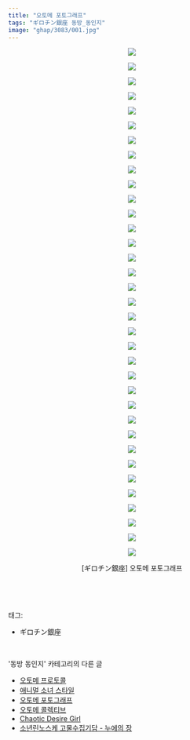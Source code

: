 ```yaml
---
title: "오토메 포토그래프"
tags: "ギロチン銀座 동방_동인지"
image: "ghap/3083/001.jpg"
---
```

<div class="article">
<p style="text-align: center; clear: none; float: none;"><img src="{{ site.nasurl }}/ghap/3083/001.jpg"/></p>
<p style="text-align: center; clear: none; float: none;"><img src="{{ site.nasurl }}/ghap/3083/002.jpg"/></p>
<p style="text-align: center; clear: none; float: none;"><img src="{{ site.nasurl }}/ghap/3083/003.jpg"/></p>
<p style="text-align: center; clear: none; float: none;"><img src="{{ site.nasurl }}/ghap/3083/004.jpg"/></p>
<p style="text-align: center; clear: none; float: none;"><img src="{{ site.nasurl }}/ghap/3083/005.jpg"/></p>
<p style="text-align: center; clear: none; float: none;"><img src="{{ site.nasurl }}/ghap/3083/006.jpg"/></p>
<p style="text-align: center; clear: none; float: none;"><img src="{{ site.nasurl }}/ghap/3083/007.jpg"/></p>
<p style="text-align: center; clear: none; float: none;"><img src="{{ site.nasurl }}/ghap/3083/008.jpg"/></p>
<p style="text-align: center; clear: none; float: none;"><img src="{{ site.nasurl }}/ghap/3083/009.jpg"/></p>
<p style="text-align: center; clear: none; float: none;"><img src="{{ site.nasurl }}/ghap/3083/010.jpg"/></p>
<p style="text-align: center; clear: none; float: none;"><img src="{{ site.nasurl }}/ghap/3083/011.jpg"/></p>
<p style="text-align: center; clear: none; float: none;"><img src="{{ site.nasurl }}/ghap/3083/012.jpg"/></p>
<p style="text-align: center; clear: none; float: none;"><img src="{{ site.nasurl }}/ghap/3083/013.jpg"/></p>
<p style="text-align: center; clear: none; float: none;"><img src="{{ site.nasurl }}/ghap/3083/014.jpg"/></p>
<p style="text-align: center; clear: none; float: none;"><img src="{{ site.nasurl }}/ghap/3083/015.jpg"/></p>
<p style="text-align: center; clear: none; float: none;"><img src="{{ site.nasurl }}/ghap/3083/016.jpg"/></p>
<p style="text-align: center; clear: none; float: none;"><img src="{{ site.nasurl }}/ghap/3083/017.jpg"/></p>
<p style="text-align: center; clear: none; float: none;"><img src="{{ site.nasurl }}/ghap/3083/018.jpg"/></p>
<p style="text-align: center; clear: none; float: none;"><img src="{{ site.nasurl }}/ghap/3083/019.jpg"/></p>
<p style="text-align: center; clear: none; float: none;"><img src="{{ site.nasurl }}/ghap/3083/020.jpg"/></p>
<p style="text-align: center; clear: none; float: none;"><img src="{{ site.nasurl }}/ghap/3083/021.jpg"/></p>
<p style="text-align: center; clear: none; float: none;"><img src="{{ site.nasurl }}/ghap/3083/022.jpg"/></p>
<p style="text-align: center; clear: none; float: none;"><img src="{{ site.nasurl }}/ghap/3083/023.jpg"/></p>
<p style="text-align: center; clear: none; float: none;"><img src="{{ site.nasurl }}/ghap/3083/024.jpg"/></p>
<p style="text-align: center; clear: none; float: none;"><img src="{{ site.nasurl }}/ghap/3083/025.jpg"/></p>
<p style="text-align: center; clear: none; float: none;"><img src="{{ site.nasurl }}/ghap/3083/026.jpg"/></p>
<p style="text-align: center; clear: none; float: none;"><img src="{{ site.nasurl }}/ghap/3083/027.jpg"/></p>
<p style="text-align: center; clear: none; float: none;"><img src="{{ site.nasurl }}/ghap/3083/028.jpg"/></p>
<p style="text-align: center; clear: none; float: none;"><img src="{{ site.nasurl }}/ghap/3083/029.jpg"/></p>
<p style="text-align: center; clear: none; float: none;"><img src="{{ site.nasurl }}/ghap/3083/030.jpg"/></p>
<p style="text-align: center; clear: none; float: none;"><img src="{{ site.nasurl }}/ghap/3083/031.jpg"/></p>
<p style="text-align: center; clear: none; float: none;"><img src="{{ site.nasurl }}/ghap/3083/032.jpg"/></p>
<p style="text-align: center; clear: none; float: none;"><img src="{{ site.nasurl }}/ghap/3083/033.jpg"/></p>
<p style="text-align: center; clear: none; float: none;"><img src="{{ site.nasurl }}/ghap/3083/034.jpg"/></p>
<p style="text-align: center; clear: none; float: none;"><img src="{{ site.nasurl }}/ghap/3083/035.jpg"/></p>
<p style="text-align: center; clear: none; float: none;">[ギロチン銀座] 오토메 포토그래프</p>
<p><br/></p>
</div><br/>
<div class="tagTrail">
<p>태그: </p>
<ul>
<li>ギロチン銀座</li>
</ul>
</div><br/>
<div class="another">
<p>'동방 동인지' 카테고리의 다른 글</p>
<ul>
<li><a href="/2017-01-06-ghap_3085">오토메 프로토콜</a></li>
<li><a href="/2017-01-06-ghap_3084">애니멀 소녀 스타일</a></li>
<li><a href="/2017-01-06-ghap_3083">오토메 포토그래프</a></li>
<li><a href="/2017-01-06-ghap_3082">오토메 콜렉티브</a></li>
<li><a href="/2017-01-05-ghap_3081">Chaotic Desire Girl</a></li>
<li><a href="/2017-01-05-ghap_3080">소년린노스케 고물수집기담 - 누에의 장</a></li>
</ul>
</div><br/>
<div class="cb_module cb_fluid">
<div class="cb_wrt cb_profile">
</div><!-- commentList close -->
</div><br/>
